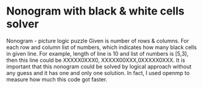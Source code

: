 # Nonogram with black & white cells solver
Nonogram - picture logic puzzle
Given is number of rows & columns. For each row and column list of numbers, which indicates how many black cells in given line.
For example, length of line is 10 and list of numbers is [5,3], then this line could be XXXXX0XXX0, XXXXX00XXX,0XXXXX0XXX.
It is important that this nonogram could be solved by logical approach without any guess and it has one and only one solution.
In fact, I used openmp to measure how much this code got faster.
